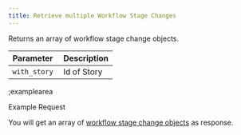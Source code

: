 ```yaml
---
title: Retrieve multiple Workflow Stage Changes
---
```


Returns an array of workflow stage change objects.

| Parameter | Description |
|----|----|
| `with_story` | Id of Story |

;examplearea

Example Request

<RequestExample url="https://mapi.storyblok.com/v1/spaces/606/workflow_stage_changes?with_story=123" httpMethod="GETOAUTH"></RequestExample>

You will get an array of [workflow stage change objects](#core-resources/workflow-stage-changes/object) as response.
